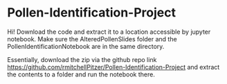 # Pollen-Identification-Project

Hi! Download the code and extract it to a location accessible by jupyter notebook. Make sure the AlteredPollenSlides folder and the PollenIdentificationNotebook are in the same directory.

Essentially, download the zip via the github repo link https://github.com/rmitchellPitzer/Pollen-Identification-Project and extract the contents to a folder and run the notebook there.
